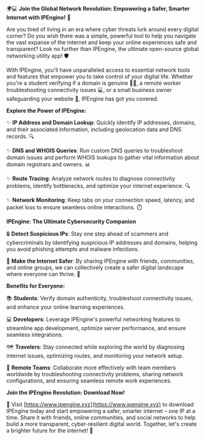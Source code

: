 🌍💻️ **Join the Global Network Revolution: Empowering a Safer, Smarter Internet with IPEngine!** 🚀

Are you tired of living in an era where cyber threats lurk around every digital corner? Do you wish there was a simple, powerful tool to help you navigate the vast expanse of the internet and keep your online experiences safe and transparent? Look no further than IPEngine, the ultimate open-source global networking utility app! 🛡️

With IPEngine, you'll have unparalleled access to essential network tools and features that empower you to take control of your digital life. Whether you're a student verifying if a domain is genuine 👩‍🎓, a remote worker troubleshooting connectivity issues 💻, or a small business owner safeguarding your website 🏢, IPEngine has got you covered.

**Explore the Power of IPEngine:**

✨ **IP Address and Domain Lookup**: Quickly identify IP addresses, domains, and their associated information, including geolocation data and DNS records. 🔍

✨ **DNS and WHOIS Queries**: Run custom DNS queries to troubleshoot domain issues and perform WHOIS lookups to gather vital information about domain registrars and owners. 📊

✨ **Route Tracing**: Analyze network routes to diagnose connectivity problems, identify bottlenecks, and optimize your internet experience. 🔍

✨ **Network Monitoring**: Keep tabs on your connection speed, latency, and packet loss to ensure seamless online interactions. ⏱️

**IPEngine: The Ultimate Cybersecurity Companion**

🔒 **Detect Suspicious IPs**: Stay one step ahead of scammers and cybercriminals by identifying suspicious IP addresses and domains, helping you avoid phishing attempts and malware infections.

💪 **Make the Internet Safer**: By sharing IPEngine with friends, communities, and online groups, we can collectively create a safer digital landscape where everyone can thrive. 🌈

**Benefits for Everyone:**

📚 **Students**: Verify domain authenticity, troubleshoot connectivity issues, and enhance your online learning experiences.

💻 **Developers**: Leverage IPEngine's powerful networking features to streamline app development, optimize server performance, and ensure seamless integrations.

🗺️ **Travelers**: Stay connected while exploring the world by diagnosing internet issues, optimizing routes, and monitoring your network setup.

💼 **Remote Teams**: Collaborate more effectively with team members worldwide by troubleshooting connectivity problems, sharing network configurations, and ensuring seamless remote work experiences.

**Join the IPEngine Revolution: Download Now!**

📲 Visit [https://www.ipengine.xyz](https://www.ipengine.xyz) to download IPEngine today and start empowering a safer, smarter internet – one IP at a time. Share it with friends, online communities, and social networks to help build a more transparent, cyber-resilient digital world. Together, let's create a brighter future for the internet! 🌟